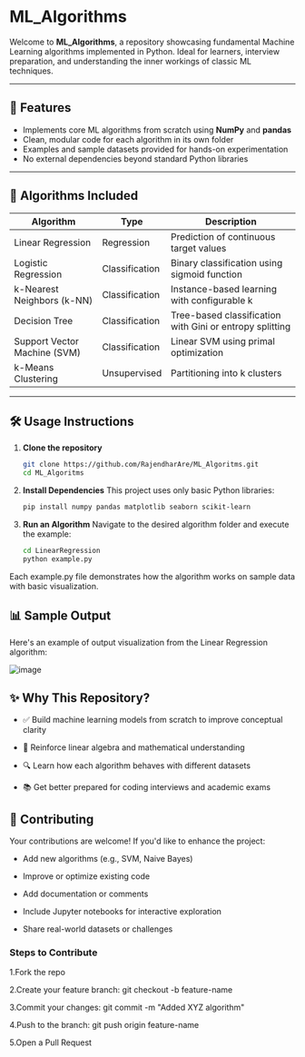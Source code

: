# ML_Algorithms

Welcome to **ML_Algorithms**, a repository showcasing fundamental Machine Learning algorithms implemented in Python. Ideal for learners, interview preparation, and understanding the inner workings of classic ML techniques.

---

## 🚀 Features

- Implements core ML algorithms from scratch using **NumPy** and **pandas**
- Clean, modular code for each algorithm in its own folder
- Examples and sample datasets provided for hands-on experimentation
- No external dependencies beyond standard Python libraries

---

## 🔧 Algorithms Included

| Algorithm                     | Type             | Description                                                  |
|------------------------------|------------------|--------------------------------------------------------------|
| Linear Regression            | Regression       | Prediction of continuous target values                       |
| Logistic Regression          | Classification   | Binary classification using sigmoid function                 |
| k-Nearest Neighbors (k-NN)   | Classification   | Instance-based learning with configurable k                 |
| Decision Tree                | Classification   | Tree-based classification with Gini or entropy splitting     |
| Support Vector Machine (SVM) | Classification   | Linear SVM using primal optimization                         |
| k-Means Clustering           | Unsupervised      | Partitioning into k clusters                                 |

---

## 🛠️ Usage Instructions

1. **Clone the repository**  
   ```bash
   git clone https://github.com/RajendharAre/ML_Algoritms.git
   cd ML_Algoritms
2. **Install Dependencies**
   This project uses only basic Python libraries:
   ```bash
   pip install numpy pandas matplotlib seaborn scikit-learn
3. **Run an Algorithm**
   Navigate to the desired algorithm folder and execute the example:
   ```bash
   cd LinearRegression
   python example.py
  Each example.py file demonstrates how the algorithm works on sample data with basic visualization.  

## 📊 Sample Output
Here's an example of output visualization from the Linear Regression algorithm:


![image](https://github.com/user-attachments/assets/29c39834-e4b5-40ef-969f-942e36073c9c)


## ✨ Why This Repository?
- ✅ Build machine learning models from scratch to improve conceptual clarity

- 🧠 Reinforce linear algebra and mathematical understanding

- 🔍 Learn how each algorithm behaves with different datasets

- 📚 Get better prepared for coding interviews and academic exams

## 🙌 Contributing
Your contributions are welcome! If you'd like to enhance the project:

- Add new algorithms (e.g., SVM, Naive Bayes)

- Improve or optimize existing code

- Add documentation or comments

- Include Jupyter notebooks for interactive exploration

- Share real-world datasets or challenges

### Steps to Contribute
1.Fork the repo

2.Create your feature branch: git checkout -b feature-name

3.Commit your changes: git commit -m "Added XYZ algorithm"

4.Push to the branch: git push origin feature-name

5.Open a Pull Request
